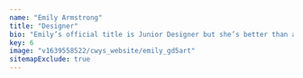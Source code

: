 ```yaml
---
name: "Emily Armstrong"
title: "Designer"
bio: "Emily’s official title is Junior Designer but she’s better than all our other designers so the ‘Junior’ is silent. She graduated with First-Class Honours from Leeds Arts University and is unquestionably destined for greatness. Remember her name – you heard it here first."
key: 6
image: "v1639558522/cwys_website/emily_gd5art"
sitemapExclude: true
---
```

